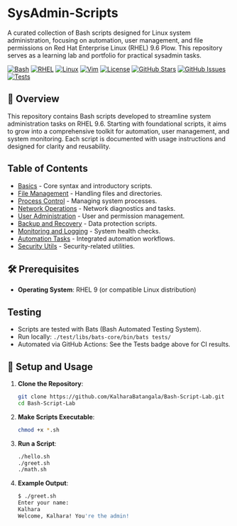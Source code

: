 # SysAdmin-Scripts

A curated collection of Bash scripts designed for Linux system administration, focusing on automation, user management, and file permissions on Red Hat Enterprise Linux (RHEL) 9.6 Plow. This repository serves as a learning lab and portfolio for practical sysadmin tasks.

[![Bash](https://img.shields.io/badge/Bash-4EAA25?style=for-the-badge&logo=gnu-bash&logoColor=white)](https://www.gnu.org/software/bash/)
[![RHEL](https://img.shields.io/badge/Red_Hat-EE0000?style=for-the-badge&logo=red-hat&logoColor=white)](https://www.redhat.com/)
[![Linux](https://img.shields.io/badge/Linux-FCC624?style=for-the-badge&logo=linux&logoColor=black)](https://www.kernel.org/)
[![Vim](https://img.shields.io/badge/Vim-11AB00?style=for-the-badge&logo=vim&logoColor=white)](https://www.vim.org/)
[![License](https://img.shields.io/badge/License-MIT-blue?style=for-the-badge)](LICENSE)
[![GitHub Stars](https://img.shields.io/github/stars/KalharaBatangala/Bash-Script-Lab?style=for-the-badge)](https://github.com/KalharaBatangala/Bash-Script-Lab/stargazers)
[![GitHub Issues](https://img.shields.io/github/issues/KalharaBatangala/Bash-Script-Lab?style=for-the-badge)](https://github.com/KalharaBatangala/Bash-Script-Lab/issues)
[![Tests](https://github.com/KalharaBatangala/Bash-Script-Lab/actions/workflows/test.yml/badge.svg)](https://github.com/KalharaBatangala/Bash-Script-Lab/actions/workflows/test.yml)


## 📖 Overview

This repository contains Bash scripts developed to streamline system administration tasks on RHEL 9.6. Starting with foundational scripts, it aims to grow into a comprehensive toolkit for automation, user management, and system monitoring. Each script is documented with usage instructions and designed for clarity and reusability.

## Table of Contents
- [Basics](./basics/) - Core syntax and introductory scripts.
- [File Management](./file-management/) - Handling files and directories.
- [Process Control](./process-control/) - Managing system processes.
- [Network Operations](./network-operations/) - Network diagnostics and tasks.
- [User Administration](./user-administration/) - User and permission management.
- [Backup and Recovery](./backup-and-recovery/) - Data protection scripts.
- [Monitoring and Logging](./monitoring-and-logging/) - System health checks.
- [Automation Tasks](./automation-tasks/) - Integrated automation workflows.
- [Security Utils](./security-utils/) - Security-related utilities.

## 🛠️ Prerequisites

- **Operating System**: RHEL 9 (or compatible Linux distribution)

## Testing
- Scripts are tested with Bats (Bash Automated Testing System).
- Run locally: `./test/libs/bats-core/bin/bats tests/`
- Automated via GitHub Actions: See the Tests badge above for CI results.

## 🔧 Setup and Usage

1. **Clone the Repository**:
   ```bash
   git clone https://github.com/KalharaBatangala/Bash-Script-Lab.git
   cd Bash-Script-Lab
   ```

2. **Make Scripts Executable**:
   ```bash
   chmod +x *.sh
   ```

3. **Run a Script**:
   ```bash
   ./hello.sh
   ./greet.sh
   ./math.sh
   ```

4. **Example Output**:
   ```bash
   $ ./greet.sh
   Enter your name:
   Kalhara
   Welcome, Kalhara! You're the admin!
   ```
